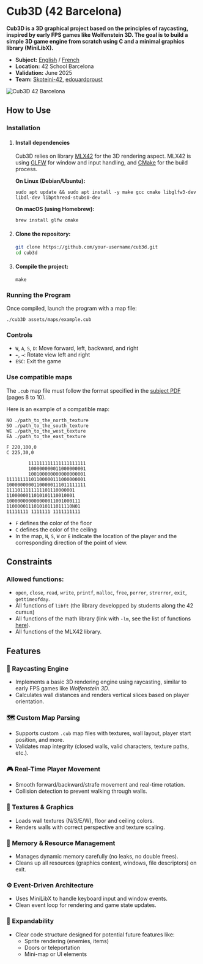 # Cub3D (42 Barcelona)

**Cub3D is a 3D graphical project based on the principles of raycasting, inspired by early FPS games like Wolfenstein 3D. The goal is to build a simple 3D game engine from scratch using C and a minimal graphics library (MiniLibX).**

- **Subject:** [English](subject/en.subject.pdf) / [French](subject/fr.subject.pdf)
- **Location:** 42 School Barcelona
- **Validation:** June 2025
- **Team:** [Skoteini-42](https://github.com/Skoteini-42), [edouardproust](https://github.com/edouardproust)

![Cub3D 42 Barcelona](test/screenshots/cub3d-42-demo.gif "Cub3D project at 42 school in Barcelona using mlx42")

## How to Use

### Installation

1. #### Install dependencies

	Cub3D relies on library [MLX42](https://github.com/codam-coding-college/MLX42) for the 3D rendering aspect. MLX42 is using [GLFW](https://www.glfw.org/) for window and input handling, and [CMake](https://cmake.org/) for the build process.

	**On Linux (Debian/Ubuntu):**
	```
	sudo apt update && sudo apt install -y make gcc cmake libglfw3-dev libdl-dev libpthread-stubs0-dev
	```

	**On macOS (using Homebrew):**
	```
	brew install glfw cmake
	```

2. #### Clone the repository:

	```bash
	git clone https://github.com/your-username/cub3d.git
	cd cub3d
	```

3. #### Compile the project:

	```
	make
	```

### Running the Program

Once compiled, launch the program with a map file:
```
./cub3D assets/maps/example.cub
```

### Controls

- `W`, `A`, `S`, `D`: Move forward, left, backward, and right
- `←`, `→`: Rotate view left and right
- `ESC`: Exit the game

### Use compatible maps

The `.cub` map file must follow the format specified in the [subject PDF](subject/en.subject.pdf) (pages 8 to 10).

Here is an example of a compatible map:

```
NO ./path_to_the_north_texture
SO ./path_to_the_south_texture
WE ./path_to_the_west_texture
EA ./path_to_the_east_texture

F 220,100,0
C 225,30,0

        111111111111111111111
        100000000011000000001
        100100000000000000001
11111111101100000111000000001
10000000001100000111011111111
1111011111111101110000001
1100000011010101110010001
100000000000000011001000111
110000011101010111011110N01
11111111 1111111 1111111111
```

- `F` defines the color of the floor
- `C` defines the color of the ceiling
- In the map, `N`, `S`, `W` or `E` indicate the location of the player and the corresponding direction of the point of view.

## Constraints

### Allowed functions:

- `open`, `close`, `read`, `write`, `printf`, `malloc`, `free`, `perror`, `strerror`, `exit`, `gettimeofday`.
- All functions of `libft` (the library developped by students along the 42 cursus)
- All functions of the math library (link with `-lm`, see the list of functions [here](https://linux.die.net/man/3/math)).
- All functions of the MLX42 library.

## Features

### 🧱 Raycasting Engine
- Implements a basic 3D rendering engine using raycasting, similar to early FPS games like *Wolfenstein 3D*.
- Calculates wall distances and renders vertical slices based on player orientation.

### 🗺️ Custom Map Parsing
- Supports custom `.cub` map files with textures, wall layout, player start position, and more.
- Validates map integrity (closed walls, valid characters, texture paths, etc.).

### 🎮 Real-Time Player Movement
- Smooth forward/backward/strafe movement and real-time rotation.
- Collision detection to prevent walking through walls.

### 🎨 Textures & Graphics
- Loads wall textures (N/S/E/W), floor and ceiling colors.
- Renders walls with correct perspective and texture scaling.

### 🧠 Memory & Resource Management
- Manages dynamic memory carefully (no leaks, no double frees).
- Cleans up all resources (graphics context, windows, file descriptors) on exit.

### ⚙️ Event-Driven Architecture
- Uses MiniLibX to handle keyboard input and window events.
- Clean event loop for rendering and game state updates.

### 🔄 Expandability
- Clear code structure designed for potential future features like:
  - Sprite rendering (enemies, items)
  - Doors or teleportation
  - Mini-map or UI elements


